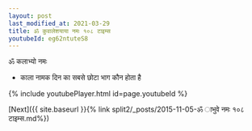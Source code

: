 ```yaml
---
layout: post
last_modified_at: 2021-03-29
title: ॐ कुवालेशयाया नमः १०८ टाइम्स
youtubeId: eg62ntuteS8
---
```

 
 
 ॐ कलाभ्यो नमः  
 
 -  काला नामक दिन का सबसे छोटा भाग कौन होता है 
 
  
 
  
 
 
 
 
 
 


{% include youtubePlayer.html id=page.youtubeId %}
 
[Next]({{ site.baseurl }}{% link  split2/_posts/2015-11-05-ॐ ाभुवे नमः १०८ टाइम्स.md%})
 
